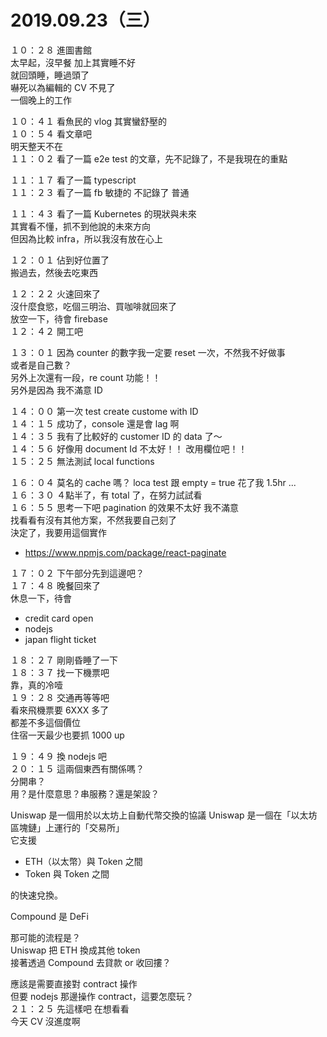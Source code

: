 # 2019.09.23（三）

１０：２８ 進圖書館  
太早起，沒早餐  加上其實睡不好  
就回頭睡，睡過頭了  
嚇死以為編輯的 CV 不見了  
一個晚上的工作  

１０：４１ 看魚民的 vlog 其實蠻舒壓的    
１０：５４ 看文章吧  
明天整天不在  
１１：０２ 看了一篇 e2e test 的文章，先不記錄了，不是我現在的重點  

１１：１７ 看了一篇 typescript  
１１：２３ 看了一篇 fb 敏捷的  不記錄了 普通  

１１：４３ 看了一篇 Kubernetes 的現狀與未來  
其實看不懂，抓不到他說的未來方向  
但因為比較 infra，所以我沒有放在心上  

１２：０１ 佔到好位置了  
搬過去，然後去吃東西

１２：２２ 火速回來了  
沒什麼食慾，吃個三明治、買咖啡就回來了  
放空一下，待會 firebase  
１２：４２ 開工吧  

１３：０１ 因為 counter 的數字我一定要 reset 一次，不然我不好做事  
或者是自己數？  
另外上次還有一段，re count 功能！！  
另外是因為 我不滿意 ID  

１４：００ 第一次 test create custome with ID  
１４：１５ 成功了，console 還是會 lag 啊  
１４：３５ 我有了比較好的 customer ID 的 data 了～  
１４：５６ 好像用 document Id 不太好！！ 改用欄位吧！！  
１５：２５ 無法測試 local functions  

１６：０４ 莫名的 cache 嗎？ loca test 跟 empty = true 花了我 1.5hr ...   
１６：３０ ４點半了，有 total 了，在努力試試看  
１６：５５ 思考一下吧 pagination 的效果不太好  我不滿意   
找看看有沒有其他方案，不然我要自己刻了  
決定了，我要用這個實作  
- https://www.npmjs.com/package/react-paginate

１７：０２ 下午部分先到這邊吧？  
１７：４８ 晚餐回來了  
休息一下，待會
- credit card open
- nodejs
- japan flight ticket

１８：２７ 剛剛昏睡了一下  
１８：３７ 找一下機票吧  
靠，真的冷噎  
１９：２８ 交通再等等吧  
看來飛機票要 6XXX 多了  
都差不多這個價位  
住宿一天最少也要抓 1000 up  

１９：４９ 換 nodejs 吧  
２０：１５ 這兩個東西有關係嗎？  
分開串？  
用？是什麼意思？串服務？還是架設？  

Uniswap 是一個用於以太坊上自動代幣交換的協議
Uniswap 是一個在「以太坊區塊鏈」上運行的「交易所」  
它支援  
- ETH（以太幣）與 Token 之間
- Token 與 Token 之間

的快速兌換。  

Compound 是 DeFi  

那可能的流程是？  
Uniswap 把 ETH 換成其他 token  
接著透過 Compound 去貸款 or 收回摟？  

應該是需要直接對 contract 操作  
但要 nodejs 那邊操作 contract，這要怎麼玩？  
２１：２５ 先這樣吧  在想看看  
今天 CV 沒進度啊  
